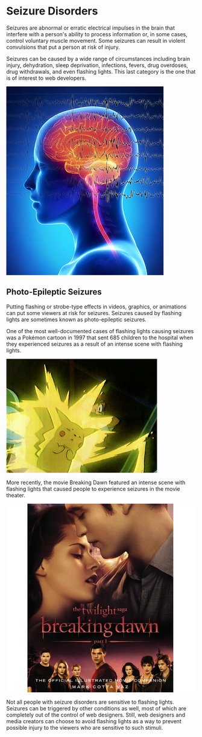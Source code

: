 # Seizure Disorders

Seizures are abnormal or erratic electrical impulses in the brain that interfere with a person's ability to process information or, in some cases, control voluntary muscle movement. Some seizures can result in violent convulsions that put a person at risk of injury.

Seizures can be caused by a wide range of circumstances including brain injury, dehydration, sleep deprivation, infections, fevers, drug overdoses, drug withdrawals, and even flashing lights. This last category is the one that is of interest to web developers.

![side view of a brain, with brainwaves overlayed on the image](brain-seizure-500.jpg)

## Photo-Epileptic Seizures

Putting flashing or strobe-type effects in videos, graphics, or animations can put some viewers at risk for seizures. Seizures caused by flashing lights are sometimes known as photo-epileptic seizures. 

One of the most well-documented cases of flashing lights causing seizures was a Pokémon cartoon in 1997 that sent 685 children to the hospital when they experienced seizures as a result of an intense scene with flashing lights.

![a still image taken from a Pokémon cartoon with flashing lights](pokemon-seizure.png)

More recently, the movie Breaking Dawn featured an intense scene with flashing lights that caused people to experience seizures in the movie theater.

![movie poster for Breaking Dawn](BreakingDawn_MovieCompanion.jpg)

Not all people with seizure disorders are sensitive to flashing lights. Seizures can be triggered by other conditions as well, most of which are completely out of the control of web designers. Still, web designers and media creators can choose to avoid flashing lights as a way to prevent possible injury to the viewers who are sensitive to such stimuli.
